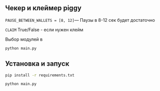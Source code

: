 ## Чекер и клеймер piggy

`PAUSE_BETWEEN_WALLETS = [8, 12]`— Паузы в 8-12 сек будет достаточно

`CLAIM` True/False - если нужен клейм

Выбор модулей в 
```bash
python main.py
```

## Установка и запуск
```bash
pip install -r requirements.txt

python main.py
```
